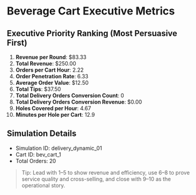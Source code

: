 # Beverage Cart Executive Metrics

## Executive Priority Ranking (Most Persuasive First)
1. **Revenue per Round**: $83.33
2. **Total Revenue**: $250.00
3. **Orders per Cart Hour**: 2.22
4. **Order Penetration Rate**: 6.33
5. **Average Order Value**: $12.50
6. **Total Tips**: $37.50
7. **Total Delivery Orders Conversion Count**: 0
8. **Total Delivery Orders Conversion Revenue**: $0.00
9. **Holes Covered per Hour**: 4.67
10. **Minutes per Hole per Cart**: 12.9

## Simulation Details
- Simulation ID: delivery_dynamic_01
- Cart ID: bev_cart_1
- Total Orders: 20

> Tip: Lead with 1–5 to show revenue and efficiency, use 6–8 to prove service quality and cross-selling, and close with 9–10 as the operational story.
